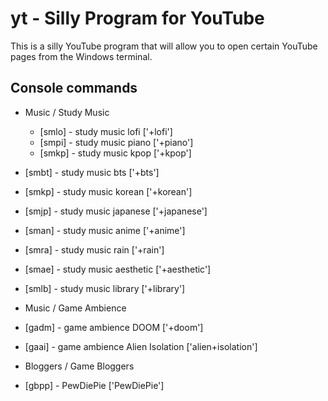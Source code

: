 # yt - Silly Program for YouTube
This is a silly YouTube program that will allow you to open certain YouTube pages from the Windows terminal.


Console commands
---
* Music / Study Music
  * [smlo] - study music lofi ['+lofi']
  * [smpi] - study music piano ['+piano']
  * [smkp] - study music kpop ['+kpop']
 * [smbt] - study music bts ['+bts']
 * [smkp] - study music korean ['+korean']
 * [smjp] - study music japanese ['+japanese']
 * [sman] - study music anime ['+anime']
 * [smra] - study music rain ['+rain']
 * [smae] - study music aesthetic ['+aesthetic']
 * [smlb] - study music library ['+library']

* Music / Game Ambience
 * [gadm] - game ambience DOOM ['+doom']
 * [gaai] - game ambience Alien Isolation ['alien+isolation']

* Bloggers / Game Bloggers
 * [gbpp] - PewDiePie ['PewDiePie']
